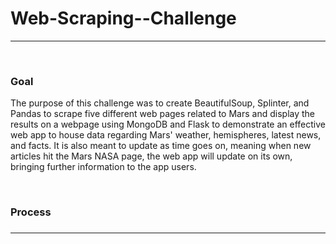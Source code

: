 <h1>Web-Scraping--Challenge</h1>
<hr>
<br>
<h3>Goal</h3>
<p>The purpose of this challenge was to create BeautifulSoup, Splinter, and Pandas to scrape five different web pages related to Mars and display the results on a webpage using MongoDB and Flask to demonstrate an effective web app to house data regarding Mars' weather, hemispheres, latest news, and facts. It is also meant to update as time goes on, meaning when new articles hit the Mars NASA page, the web app will update on its own, bringing further information to the app users.</p>
<br>
<h3>Process<h3/>
<hr>
  
